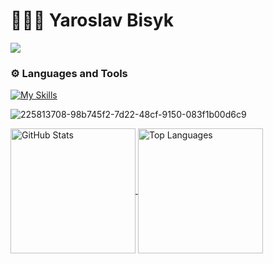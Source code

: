 # 🧑🏻‍💻 Yaroslav Bisyk
<img src="https://www.codewars.com/users/montegray/badges/large"/>

### ⚙️ Languages and Tools

[![My Skills](https://skillicons.dev/icons?i=py,js,ts,vue,nuxtjs,pinia,react,nextjs,redux,nodejs,express,prisma,mongodb,mysql,postgres,html,css,sass,tailwind,bootstrap,styledcomponents,docker,vite,npm,git,vscode,figma	)](https://skillicons.dev)

![225813708-98b745f2-7d22-48cf-9150-083f1b00d6c9](https://github.com/user-attachments/assets/fd1be445-5b5d-4402-ac2f-3391708ee5cd)

<style>
  .github-stats img {
    height: 200px; /* Set a fixed height */
    width: auto; /* Maintain aspect ratio */
  }
</style>

<div class="github-stats">
  <!-- GitHub Profile Stats -->
  <a href="https://github.com/Bisyk">
    <img align="center" src="https://github-readme-stats.vercel.app/api?username=Bisyk&theme=radical" alt="GitHub Stats" />
  </a>

  <!-- Most Used Languages Widget -->
  <a href="https://github.com/Bisyk">
    <img align="center" src="https://github-readme-stats.vercel.app/api/top-langs/?username=Bisyk&layout=compact&theme=radical&card_width=495" alt="Top Languages" />
  </a>
</div>


